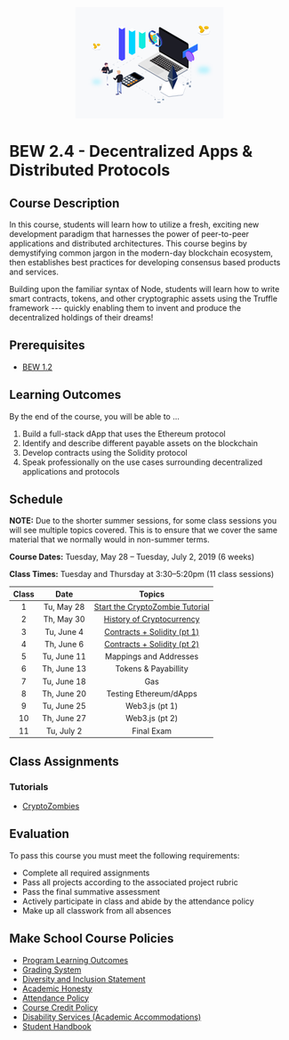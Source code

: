 <p align="center">
   <img src="trading.png" height="200" alt="BEW 2.4 @ Make School">
</p>

# BEW 2.4 - Decentralized Apps & Distributed Protocols

## Course Description

In this course, students will learn how to utilize a fresh, exciting new development paradigm that harnesses the power of peer-to-peer applications and distributed architectures. This course begins by demystifying common jargon in the modern-day blockchain ecosystem, then establishes best practices for developing consensus based products and services.

Building upon the familiar syntax of Node, students will learn how to write smart contracts, tokens, and other cryptographic assets using the Truffle framework --- quickly enabling them to invent and produce the decentralized holdings of their dreams!

## Prerequisites

- [BEW 1.2](https://make.sc/bew1.2)

## Learning Outcomes

By the end of the course, you will be able to ...

1. Build a full-stack dApp that uses the Ethereum protocol
1. Identify and describe different payable assets on the blockchain
1. Develop contracts using the Solidity protocol
1. Speak professionally on the use cases surrounding decentralized applications and protocols

## Schedule

**NOTE:** Due to the shorter summer sessions, for some class sessions you will see multiple topics covered. This is to ensure that we cover the same material that we normally would in non-summer terms.

**Course Dates:** Tuesday, May 28 – Tuesday, July 2, 2019 (6 weeks)

**Class Times:** Tuesday and Thursday at 3:30–5:20pm (11 class sessions)

| Class |          Date          |                 Topics                  |
|:-----:|:----------------------:|:---------------------------------------:|
|  1 |  Tu, May 28                        | [ Start the CryptoZombie Tutorial](https://cryptozombies.io/) |
|  2 |  Th, May 30                       | [History of Cryptocurrency] |
|  3 |  Tu, June 4                        | [Contracts + Solidity (pt 1)] |
|  4 |  Th, June 6                      | [Contracts + Solidity (pt 2)]|
|  5 |  Tu, June 11                       | Mappings and Addresses |
|  6 |  Th, June 13                      | Tokens & Payabillity |
|  7 |  Tu, June 18                       | Gas |
|  8 |  Th, June 20                      | Testing Ethereum/dApps |
|  9 |  Tu, June 25                       | Web3.js (pt 1)|
| 10 |  Th, June 27                        | Web3.js (pt 2) |
| 11 |  Tu, July 2                       | Final Exam |

[Lesson 1]: Lessons/Lesson1.md
[History of Cryptocurrency]: Lessons/Lesson2.md
[Contracts + Solidity (pt 1)]: Lessons/Lesson3.md
[Contracts + Solidity (pt 2)]: Lessons/Lesson4.md
[Lesson 5]: Lessons/Lesson5.md
[Lesson 6]: Lessons/Lesson6.md
[Lesson 7]: Lessons/Lesson7.md
[Lesson 8]: Lessons/Lesson8.md
[Lesson 9]: Lessons/Lesson9.md
[Lesson 10]: Lessons/Lesson10.md
[Lesson 11]: Lessons/Lesson11.md
[Lesson 12]: Lessons/Lesson12.md
[Lesson 13]: Lessons/Lesson13.md

## Class Assignments

### Tutorials

- [CryptoZombies](https://cryptozombies.io)

<!-- ### Projects

- [Project Template - Use to build your own project spec](https://docs.google.com/document/d/1j4ualsYjrd-7ePdyP3KU03xrpg41k1AoSU0YKkx9_I8/edit?usp=sharing)
    -   [Sample Project Rubric](Sample_Rubric.md) -->

## Evaluation

To pass this course you must meet the following requirements:

- Complete all required assignments
- Pass all projects according to the associated project rubric
- Pass the final summative assessment
    <!-- - This will be further explained in the [study guide](ADD_STUDY_GUIDE_LNK) -->
- Actively participate in class and abide by the attendance policy
- Make up all classwork from all absences

## Make School Course Policies

- [Program Learning Outcomes](https://make.sc/program-learning-outcomes)
- [Grading System](https://make.sc/grading-system)
- [Diversity and Inclusion Statement](https://make.sc/diversity-and-inclusion-statement)
- [Academic Honesty](https://make.sc/academic-honesty-policy)
- [Attendance Policy](https://make.sc/attendance-policy)
- [Course Credit Policy](https://make.sc/course-credit-policy)
- [Disability Services (Academic Accommodations)](https://make.sc/disability-services)
- [Student Handbook](https://make.sc/student-handbook)
